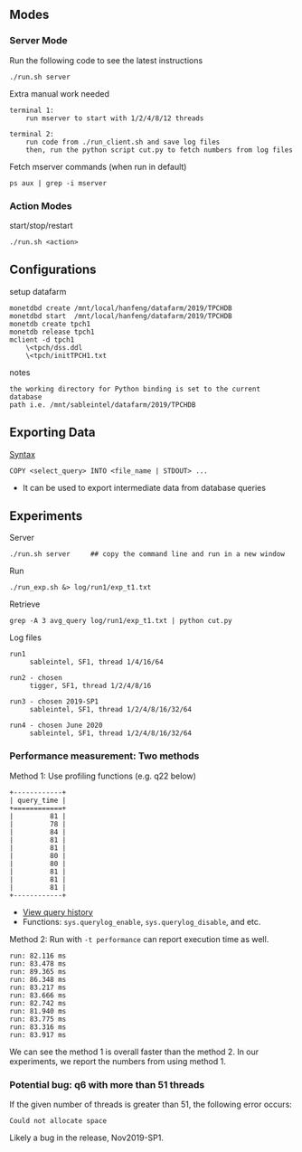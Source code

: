 ## Modes

### Server Mode

Run the following code to see the latest instructions

    ./run.sh server

Extra manual work needed

    terminal 1:
        run mserver to start with 1/2/4/8/12 threads

    terminal 2:
        run code from ./run_client.sh and save log files
        then, run the python script cut.py to fetch numbers from log files

Fetch mserver commands (when run in default)

    ps aux | grep -i mserver


### Action Modes

start/stop/restart

    ./run.sh <action>


## Configurations

setup datafarm

    monetdbd create /mnt/local/hanfeng/datafarm/2019/TPCHDB
    monetdbd start  /mnt/local/hanfeng/datafarm/2019/TPCHDB
    monetdb create tpch1
    monetdb release tpch1
    mclient -d tpch1
        \<tpch/dss.ddl
        \<tpch/initTPCH1.txt

notes

    the working directory for Python binding is set to the current database
    path i.e. /mnt/sableintel/datafarm/2019/TPCHDB


## Exporting Data

[Syntax](https://www.monetdb.org/Documentation/Cookbooks/SQLrecipes/ExportingBulkData)

    COPY <select_query> INTO <file_name | STDOUT> ...

- It can be used to export intermediate data from database queries


## Experiments

Server

    ./run.sh server     ## copy the command line and run in a new window

Run

    ./run_exp.sh &> log/run1/exp_t1.txt

Retrieve

    grep -A 3 avg_query log/run1/exp_t1.txt | python cut.py

Log files

    run1
         sableintel, SF1, thread 1/4/16/64
    
    run2 - chosen
         tigger, SF1, thread 1/2/4/8/16
    
    run3 - chosen 2019-SP1
         sableintel, SF1, thread 1/2/4/8/16/32/64

    run4 - chosen June 2020
         sableintel, SF1, thread 1/2/4/8/16/32/64

### Performance measurement: Two methods

Method 1: Use profiling functions (e.g. q22 below)

    +------------+
    | query_time |
    +============+
    |         81 |
    |         78 |
    |         84 |
    |         81 |
    |         81 |
    |         80 |
    |         80 |
    |         81 |
    |         81 |
    |         81 |
    +------------+

- [View query history](https://www.monetdb.org/Documentation/ServerAdministration/QueryTiming/QueryHistory)
- Functions: `sys.querylog_enable`, `sys.querylog_disable`, and etc.

Method 2: Run with `-t performance` can report execution time as well.

    run: 82.116 ms
    run: 83.478 ms
    run: 89.365 ms
    run: 86.348 ms
    run: 83.217 ms
    run: 83.666 ms
    run: 82.742 ms
    run: 81.940 ms
    run: 83.775 ms
    run: 83.316 ms
    run: 83.917 ms

We can see the method 1 is overall faster than the method 2.
In our experiments, we report the numbers from using method 1.



### Potential bug: q6 with more than 51 threads

If the given number of threads is greater than 51, the following error occurs:

    Could not allocate space

Likely a bug in the release, Nov2019-SP1.


